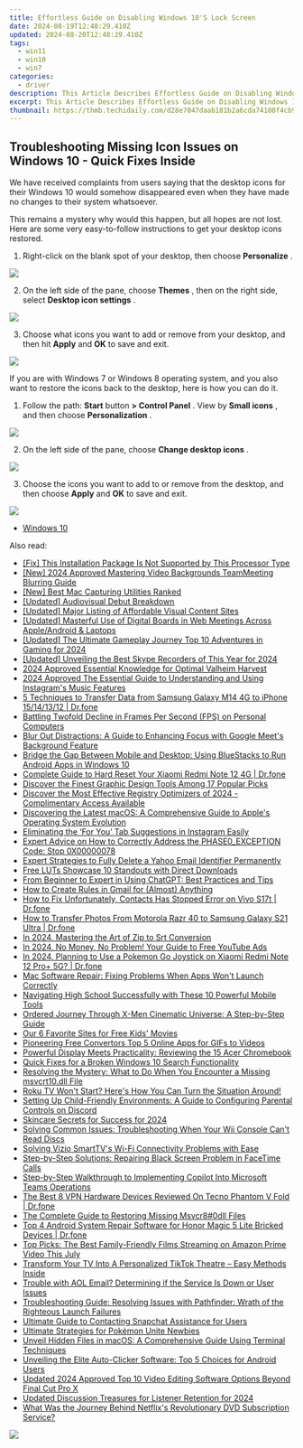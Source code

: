 ```yaml
---
title: Effortless Guide on Disabling Windows 10'S Lock Screen
date: 2024-08-19T12:48:29.410Z
updated: 2024-08-20T12:48:29.410Z
tags:
  - win11
  - win10
  - win7
categories:
  - driver
description: This Article Describes Effortless Guide on Disabling Windows 10'S Lock Screen
excerpt: This Article Describes Effortless Guide on Disabling Windows 10'S Lock Screen
thumbnail: https://thmb.techidaily.com/d28e7047daab181b2a6cda74108f4cb993066496eb332810c3bf1138a8452ea4.jpg
---
```


## Troubleshooting Missing Icon Issues on Windows 10 - Quick Fixes Inside

We have received complaints from users saying that the desktop icons for their Windows 10 would somehow disappeared even when they have made no changes to their system whatsoever.

 This remains a mystery why would this happen, but all hopes are not lost. Here are some very easy-to-follow instructions to get your desktop icons restored.

 1) Right-click on the blank spot of your desktop, then choose **Personalize** .

![](https://images.drivereasy.com/wp-content/uploads/2017/01/img_588028229b7cc.png)

 2) On the left side of the pane, choose **Themes** , then on the right side, select **Desktop icon settings** .

![](https://images.drivereasy.com/wp-content/uploads/2017/01/img_58802e92df990.jpg)

 3) Choose what icons you want to add or remove from your desktop, and then hit **Apply** and **OK** to save and exit.

![](https://images.drivereasy.com/wp-content/uploads/2017/01/img_58802f339c201.png)

 If you are with Windows 7 or Windows 8 operating system, and you also want to restore the icons back to the desktop, here is how you can do it.

 1) Follow the path: **Start** button **\> Control Panel** . View by **Small icons** , and then choose **Personalization** .

![](https://images.drivereasy.com/wp-content/uploads/2017/01/img_5880348cc53ea.jpg)

 2) On the left side of the pane, choose **Change desktop icons** .

![](https://images.drivereasy.com/wp-content/uploads/2017/01/img_588034ebed73e.png)

 3) Choose the icons you want to add to or remove from the desktop, and then choose **Apply** and **OK** to save and exit.

![](https://images.drivereasy.com/wp-content/uploads/2017/01/img_5880356ed7e6a.png)

* [Windows 10](https://tools.techidaily.com/drivereasy/download/)

<ins class="adsbygoogle"
     style="display:block"
     data-ad-format="autorelaxed"
     data-ad-client="ca-pub-7571918770474297"
     data-ad-slot="1223367746"></ins>



<ins class="adsbygoogle"
     style="display:block"
     data-ad-client="ca-pub-7571918770474297"
     data-ad-slot="8358498916"
     data-ad-format="auto"
     data-full-width-responsive="true"></ins>

<span class="atpl-alsoreadstyle">Also read:</span>
<div><ul>
<li><a href="https://driver-install.techidaily.com/fix-this-installation-package-is-not-supported-by-this-processor-type/"><u>[Fix] This Installation Package Is Not Supported by This Processor Type</u></a></li>
<li><a href="https://screen-sharing-recording.techidaily.com/new-2024-approved-mastering-video-backgrounds-teammeeting-blurring-guide/"><u>[New] 2024 Approved  Mastering Video Backgrounds  TeamMeeting Blurring Guide</u></a></li>
<li><a href="https://on-screen-recording.techidaily.com/new-best-mac-capturing-utilities-ranked/"><u>[New] Best Mac Capturing Utilities Ranked</u></a></li>
<li><a href="https://digital-screen-recording.techidaily.com/updated-audiovisual-debut-breakdown/"><u>[Updated] Audiovisual Debut Breakdown</u></a></li>
<li><a href="https://youtube-blog.techidaily.com/ed-major-listing-of-affordable-visual-content-sites/"><u>[Updated] Major Listing of Affordable Visual Content Sites</u></a></li>
<li><a href="https://digital-screen-recording.techidaily.com/updated-masterful-use-of-digital-boards-in-web-meetings-across-appleandroid-and-laptops/"><u>[Updated] Masterful Use of Digital Boards in Web Meetings Across Apple/Android & Laptops</u></a></li>
<li><a href="https://on-screen-recording.techidaily.com/updated-the-ultimate-gameplay-journey-top-10-adventures-in-gaming-for-2024/"><u>[Updated] The Ultimate Gameplay Journey  Top 10 Adventures in Gaming for 2024</u></a></li>
<li><a href="https://video-capture.techidaily.com/updated-unveiling-the-best-skype-recorders-of-this-year-for-2024/"><u>[Updated] Unveiling the Best Skype Recorders of This Year for 2024</u></a></li>
<li><a href="https://screen-capture.techidaily.com/2024-approved-essential-knowledge-for-optimal-valheim-harvest/"><u>2024 Approved  Essential Knowledge for Optimal Valheim Harvest</u></a></li>
<li><a href="https://some-approaches.techidaily.com/2024-approved-the-essential-guide-to-understanding-and-using-instagrams-music-features/"><u>2024 Approved  The Essential Guide to Understanding and Using Instagram's Music Features</u></a></li>
<li><a href="https://blog-min.techidaily.com/5-techniques-to-transfer-data-from-samsung-galaxy-m14-4g-to-iphone-15141312-drfone-by-drfone-transfer-from-android-transfer-from-android/"><u>5 Techniques to Transfer Data from Samsung Galaxy M14 4G to iPhone 15/14/13/12 | Dr.fone</u></a></li>
<li><a href="https://win-able.techidaily.com/battling-twofold-decline-in-frames-per-second-fps-on-personal-computers/"><u>Battling Twofold Decline in Frames Per Second (FPS) on Personal Computers</u></a></li>
<li><a href="https://tech-recovery.techidaily.com/blur-out-distractions-a-guide-to-enhancing-focus-with-google-meets-background-feature/"><u>Blur Out Distractions: A Guide to Enhancing Focus with Google Meet's Background Feature</u></a></li>
<li><a href="https://tech-recovery.techidaily.com/bridge-the-gap-between-mobile-and-desktop-using-bluestacks-to-run-android-apps-in-windows-10/"><u>Bridge the Gap Between Mobile and Desktop: Using BlueStacks to Run Android Apps in Windows 10</u></a></li>
<li><a href="https://techidaily.com/complete-guide-to-hard-reset-your-xiaomi-redmi-note-12-4g-drfone-by-drfone-reset-android-reset-android/"><u>Complete Guide to Hard Reset Your Xiaomi Redmi Note 12 4G | Dr.fone</u></a></li>
<li><a href="https://tech-recovery.techidaily.com/discover-the-finest-graphic-design-tools-among-17-popular-picks/"><u>Discover the Finest Graphic Design Tools Among 17 Popular Picks</u></a></li>
<li><a href="https://tech-recovery.techidaily.com/discover-the-most-effective-registry-optimizers-of-2024-complimentary-access-available/"><u>Discover the Most Effective Registry Optimizers of 2024 - Complimentary Access Available</u></a></li>
<li><a href="https://tech-recovery.techidaily.com/discovering-the-latest-macos-a-comprehensive-guide-to-apples-operating-system-evolution/"><u>Discovering the Latest macOS: A Comprehensive Guide to Apple's Operating System Evolution</u></a></li>
<li><a href="https://tech-recovery.techidaily.com/eliminating-the-for-you-tab-suggestions-in-instagram-easily/"><u>Eliminating the ‘For You’ Tab Suggestions in Instagram Easily</u></a></li>
<li><a href="https://tech-recovery.techidaily.com/expert-advice-on-how-to-correctly-address-the-phase0exception-code-stop-0x00000078/"><u>Expert Advice on How to Correctly Address the PHASE0_EXCEPTION Code: Stop 0X00000078</u></a></li>
<li><a href="https://tech-recovery.techidaily.com/expert-strategies-to-fully-delete-a-yahoo-email-identifier-permanently/"><u>Expert Strategies to Fully Delete a Yahoo Email Identifier Permanently</u></a></li>
<li><a href="https://extra-lessons.techidaily.com/free-luts-showcase-10-standouts-with-direct-downloads/"><u>Free LUTs Showcase  10 Standouts with Direct Downloads</u></a></li>
<li><a href="https://tech-haven.techidaily.com/from-beginner-to-expert-in-using-chatgpt-best-practices-and-tips/"><u>From Beginner to Expert in Using ChatGPT: Best Practices and Tips</u></a></li>
<li><a href="https://tech-recovery.techidaily.com/how-to-create-rules-in-gmail-for-almost-anything/"><u>How to Create Rules in Gmail for (Almost) Anything</u></a></li>
<li><a href="https://fix-guide.techidaily.com/how-to-fix-unfortunately-contacts-has-stopped-error-on-vivo-s17t-drfone-by-drfone-fix-android-problems-fix-android-problems/"><u>How to Fix Unfortunately, Contacts Has Stopped Error on Vivo S17t | Dr.fone</u></a></li>
<li><a href="https://android-transfer.techidaily.com/how-to-transfer-photos-from-motorola-razr-40-to-samsung-galaxy-s21-ultra-drfone-by-drfone-transfer-from-android-transfer-from-android/"><u>How to Transfer Photos From Motorola Razr 40 to Samsung Galaxy S21 Ultra | Dr.fone</u></a></li>
<li><a href="https://extra-approaches.techidaily.com/in-2024-mastering-the-art-of-zip-to-srt-conversion/"><u>In 2024, Mastering the Art of Zip to Srt Conversion</u></a></li>
<li><a href="https://youtube-stream.techidaily.com/in-2024-no-money-no-problem-your-guide-to-free-youtube-ads/"><u>In 2024, No Money, No Problem! Your Guide to Free YouTube Ads</u></a></li>
<li><a href="https://change-location.techidaily.com/in-2024-planning-to-use-a-pokemon-go-joystick-on-xiaomi-redmi-note-12-proplus-5g-drfone-by-drfone-virtual-android/"><u>In 2024, Planning to Use a Pokemon Go Joystick on Xiaomi Redmi Note 12 Pro+ 5G? | Dr.fone</u></a></li>
<li><a href="https://tech-recovery.techidaily.com/mac-software-repair-fixing-problems-when-apps-wont-launch-correctly/"><u>Mac Software Repair: Fixing Problems When Apps Won't Launch Correctly</u></a></li>
<li><a href="https://tech-recovery.techidaily.com/navigating-high-school-successfully-with-these-10-powerful-mobile-tools/"><u>Navigating High School Successfully with These 10 Powerful Mobile Tools</u></a></li>
<li><a href="https://tech-recovery.techidaily.com/ordered-journey-through-x-men-cinematic-universe-a-step-by-step-guide/"><u>Ordered Journey Through X-Men Cinematic Universe: A Step-by-Step Guide</u></a></li>
<li><a href="https://tech-recovery.techidaily.com/our-6-favorite-sites-for-free-kids-movies/"><u>Our 6 Favorite Sites for Free Kids' Movies</u></a></li>
<li><a href="https://extra-hints.techidaily.com/pioneering-free-convertors-top-5-online-apps-for-gifs-to-videos/"><u>Pioneering Free Convertors  Top 5 Online Apps for GIFs to Videos</u></a></li>
<li><a href="https://buynow-info.techidaily.com/powerful-display-meets-practicality-reviewing-the-15-acer-chromebook/"><u>Powerful Display Meets Practicality: Reviewing the 15 Acer Chromebook</u></a></li>
<li><a href="https://tech-recovery.techidaily.com/quick-fixes-for-a-broken-windows-10-search-functionality/"><u>Quick Fixes for a Broken Windows 10 Search Functionality</u></a></li>
<li><a href="https://tech-recovery.techidaily.com/resolving-the-mystery-what-to-do-when-you-encounter-a-missing-msvcrt10dll-file/"><u>Resolving the Mystery: What to Do When You Encounter a Missing msvcrt10.dll File</u></a></li>
<li><a href="https://tech-recovery.techidaily.com/roku-tv-wont-start-heres-how-you-can-turn-the-situation-around/"><u>Roku TV Won't Start? Here's How You Can Turn the Situation Around!</u></a></li>
<li><a href="https://tech-recovery.techidaily.com/setting-up-child-friendly-environments-a-guide-to-configuring-parental-controls-on-discord/"><u>Setting Up Child-Friendly Environments: A Guide to Configuring Parental Controls on Discord</u></a></li>
<li><a href="https://extra-approaches.techidaily.com/skincare-secrets-for-success-for-2024/"><u>Skincare Secrets for Success for 2024</u></a></li>
<li><a href="https://tech-recovery.techidaily.com/solving-common-issues-troubleshooting-when-your-wii-console-cant-read-discs/"><u>Solving Common Issues: Troubleshooting When Your Wii Console Can't Read Discs</u></a></li>
<li><a href="https://tech-recovery.techidaily.com/solving-vizio-smarttvs-wi-fi-connectivity-problems-with-ease/"><u>Solving Vizio SmartTV's Wi-Fi Connectivity Problems with Ease</u></a></li>
<li><a href="https://tech-recovery.techidaily.com/step-by-step-solutions-repairing-black-screen-problem-in-facetime-calls/"><u>Step-by-Step Solutions: Repairing Black Screen Problem in FaceTime Calls</u></a></li>
<li><a href="https://tech-recovery.techidaily.com/step-by-step-walkthrough-to-implementing-copilot-into-microsoft-teams-operations/"><u>Step-by-Step Walkthrough to Implementing Copilot Into Microsoft Teams Operations</u></a></li>
<li><a href="https://fake-location.techidaily.com/the-best-8-vpn-hardware-devices-reviewed-on-tecno-phantom-v-fold-drfone-by-drfone-virtual-android/"><u>The Best 8 VPN Hardware Devices Reviewed On Tecno Phantom V Fold | Dr.fone</u></a></li>
<li><a href="https://tech-recovery.techidaily.com/the-complete-guide-to-restoring-missing-msvcr80dll-files/"><u>The Complete Guide to Restoring Missing Msvcr8#0dll Files</u></a></li>
<li><a href="https://howto.techidaily.com/top-4-android-system-repair-software-for-honor-magic-5-lite-bricked-devices-drfone-by-drfone-fix-android-problems-fix-android-problems/"><u>Top 4 Android System Repair Software for Honor Magic 5 Lite Bricked Devices | Dr.fone</u></a></li>
<li><a href="https://tech-recovery.techidaily.com/top-picks-the-best-family-friendly-films-streaming-on-amazon-prime-video-this-july/"><u>Top Picks: The Best Family-Friendly Films Streaming on Amazon Prime Video This July</u></a></li>
<li><a href="https://tech-recovery.techidaily.com/transform-your-tv-into-a-personalized-tiktok-theatre-easy-methods-inside/"><u>Transform Your TV Into A Personalized TikTok Theatre – Easy Methods Inside</u></a></li>
<li><a href="https://tech-recovery.techidaily.com/trouble-with-aol-email-determining-if-the-service-is-down-or-user-issues/"><u>Trouble with AOL Email? Determining if the Service Is Down or User Issues</u></a></li>
<li><a href="https://win-able.techidaily.com/troubleshooting-guide-resolving-issues-with-pathfinder-wrath-of-the-righteous-launch-failures/"><u>Troubleshooting Guide: Resolving Issues with Pathfinder: Wrath of the Righteous Launch Failures</u></a></li>
<li><a href="https://tech-recovery.techidaily.com/ultimate-guide-to-contacting-snapchat-assistance-for-users/"><u>Ultimate Guide to Contacting Snapchat Assistance for Users</u></a></li>
<li><a href="https://tech-recovery.techidaily.com/ultimate-strategies-for-pokemon-unite-newbies/"><u>Ultimate Strategies for Pokémon Unite Newbies</u></a></li>
<li><a href="https://tech-recovery.techidaily.com/unveil-hidden-files-in-macos-a-comprehensive-guide-using-terminal-techniques/"><u>Unveil Hidden Files in macOS: A Comprehensive Guide Using Terminal Techniques</u></a></li>
<li><a href="https://tech-recovery.techidaily.com/unveiling-the-elite-auto-clicker-software-top-5-choices-for-android-users/"><u>Unveiling the Elite Auto-Clicker Software: Top 5 Choices for Android Users</u></a></li>
<li><a href="https://ai-video-tools.techidaily.com/updated-2024-approved-top-10-video-editing-software-options-beyond-final-cut-pro-x/"><u>Updated 2024 Approved Top 10 Video Editing Software Options Beyond Final Cut Pro X</u></a></li>
<li><a href="https://some-approaches.techidaily.com/updated-discussion-treasures-for-listener-retention-for-2024/"><u>Updated Discussion Treasures for Listener Retention for 2024</u></a></li>
<li><a href="https://tech-recovery.techidaily.com/what-was-the-journey-behind-netflixs-revolutionary-dvd-subscription-service/"><u>What Was the Journey Behind Netflix's Revolutionary DVD Subscription Service?</u></a></li>
</ul></div>

<!-- affiliate ads begin -->
<a href="https://shop.mondly.com/affiliate.php?ACCOUNT=ATISTUDI&AFFILIATE=108875&PATH=https%3A%2F%2Fwww.mondly.com%3FAFFILIATE%3D108875%26RESOURCE%3D%2BBusiness%2B970x90%2B"><img src="https://secure.avangate.com/images/merchant/69c418c33ec2e1a4267fa9bb77fa1428/business-970x90.gif" border="0"></a>
<!-- affiliate ads end -->